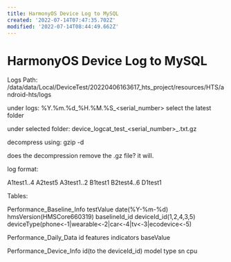 ```yaml
---
title: HarmonyOS Device Log to MySQL
created: '2022-07-14T07:47:35.702Z'
modified: '2022-07-14T08:44:49.662Z'
---
```


# HarmonyOS Device Log to MySQL

Logs Path:
/data/data/Local/DeviceTest/20220406163617_hts_project/resources/HTS/android-hts/logs

under logs:
%Y.%m.%d_%H.%M.%S_<serial_number>
select the latest folder

under selected folder:
device_logcat_test_<serial_number>_<unknownInteger>.txt.gz

decompress using:
gzip -d 

does the decompression remove the .gz file?
it will.

log format:

A1test1..4
A2test5
A3test1..2
B1test1
B2test4..6
D1test1


Tables:

Performance_Baseline_Info
testValue date(%Y-%m-%d) hmsVersion(HMSCore660319) baselineId_id deviceId_id(1,2,4,3,5) deviceType(phone<-1|wearable<-2|car<-4|tv<-3|ecodevice<-5)

Performance_Daily_Data
id features indicators baseValue

Performance_Device_Info
id(to the deviceId_id) model type sn cpu




